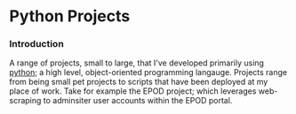 # Python Projects

### Introduction 
A range of projects, small to large, that I've developed primarily using [python](https://www.python.org/); a high level, object-oriented programming langauge.
Projects range from being small pet projects to scripts that have been deployed at my place of work.
Take for example the EPOD project; which leverages web-scraping to adminsiter user accounts within the EPOD portal.
